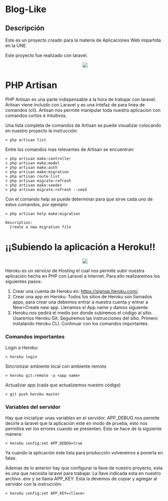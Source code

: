 # Blog-Like

## Descripción

Este es un proyecto creado para la materia de Aplicaciones Web impartida en la UNE.

Este proyecto fue realizado con laravel.
<p align="center"><img src="https://laravel.com/assets/img/components/logo-laravel.svg"></p>

# PHP Artisan

PHP Artisan es una parte indispensable a la hora de trabajar con laravel. Artisan viene incluido con Laravel y es una intefaz de para linea de comandos (cli). Artisan nos permite manipular toda nuestra aplicacion con comandos cortos e intuitivos.

Una lista completa de comandos de Artisan se puede visualizar colocando en nuestro proyecto la instrucción:
~~~
> php artisan list
~~~

Entre los comandos mas relevantes de Artisan se encuentran:
~~~
> php artisan make:controller
> php artisan make:model
> php artisan make:auth
> php artisan make:migration
> php artisan route:list
> php artisan migrate:refresh
> php artisan make:seeder
> php artisan migrate:refresh --seed
~~~

Con el comando help se puede determinar para que sirve cada uno de estos comandos, por ejemplo:

~~~
> php artisan help make:migration

Description:
  Create a new migration file
~~~


# ¡¡Subiendo la aplicación a Heroku!!

<p align="center"><img src="https://www3.assets.heroku.com/assets/logo-purple-08fb38cebb99e3aac5202df018eb337c5be74d5214768c90a8198c97420e4201.svg"></p>

Heroku es un servicio de Hosting el cual nos permite subir nuestra aplicación hecha en PHP con Laravel a Internet.
Para ello realizaremos los siguientes pasos:
1. Crear una cuenta de Heroku en: https://signup.heroku.com/.
2. Crear una app en Heroku:
	Todos los sitios de Heroku son llamados apps, para crear una debemos entrar a nuestra cuenta y entrar a New>Create new app.
 Llenamos el App name y damos siguiente.
3. Heroku nos pedirá el medio por donde subiremos el código al sitio. Usaremos Heroku Git.
Seguiremos las instrucciones del sitio. Primero instalando Heroku CLI. Continuar con los comandos importantes.

### Comandos importantes
Login a Heroku:
~~~
> heroku login
~~~
Sincronizar ambiente local con ambiente remoto
~~~
> heroku git:remote -a <app name>
~~~

Actualizar app (cada que actualizemos nuestro código)
~~~
> git push heroku master
~~~

### Variables del servidor
Hay que inicializar unas variables en el servidor.
APP_DEBUG nos permite decirle a laravel que la aplicacion este en modo de prueba, esto nos permitira ver los errores cuando se presenten.  Esto se hace de la siguiente manera:
~~~
> heroku config:set APP_DEBUG=true
~~~
Ya cuando la aplicación este lista para producción volveremos a ponerla en false.

Ademas de lo anterior hay que configurar la llave de nuestro proyecto, esta es una que necesita laravel para trabajar. La llave indicada esta en nuestro archivo .env y se llama APP_KEY. Esta la devemos de copiar y agregar al servidor con la instrucción:
~~~
> heroku config:set APP_KEY=<llave>
~~~
